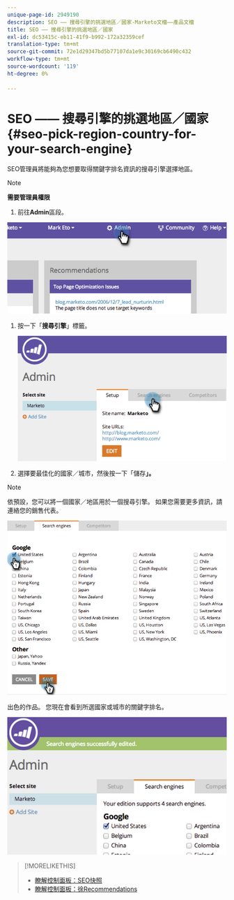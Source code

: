 ```yaml
---
unique-page-id: 2949190
description: SEO —— 搜尋引擎的挑選地區／國家-Marketo文檔——產品文檔
title: SEO —— 搜尋引擎的挑選地區／國家
exl-id: dc53415c-eb11-41f9-b992-172a32359cef
translation-type: tm+mt
source-git-commit: 72e1d29347bd5b77107da1e9c30169cb6490c432
workflow-type: tm+mt
source-wordcount: '119'
ht-degree: 0%

---
```


# SEO —— 搜尋引擎的挑選地區／國家{#seo-pick-region-country-for-your-search-engine}

SEO管理員將能夠為您想要取得關鍵字排名資訊的搜尋引擎選擇地區。

>[!NOTE]
>
>**需要管理員權限**

1. 前往&#x200B;**Admin**&#x200B;區段。

![](assets/image2014-9-17-21-3a6-3a43.png)

1. 按一下「**搜尋引擎**」標籤。

   ![](assets/image2014-9-17-21-3a7-3a25.png)

1. 選擇要最佳化的國家／城市，然後按一下「儲存&#x200B;**」。**

>[!NOTE]
>
>依預設，您可以將一個國家／地區用於一個搜尋引擎。 如果您需要更多資訊，請連絡您的銷售代表。

![](assets/image2014-9-17-21-3a8-3a8.png)

出色的作品。 您現在會看到所選國家或城市的關鍵字排名。

![](assets/image2014-9-17-21-3a8-3a15.png)

>[!MORELIKETHIS]
>
>* [瞭解控制面板：SEO快照](/help/marketo/product-docs/additional-apps/seo/understanding-seo/understanding-the-seo-dashboard-seo-snapshot.md)
>* [瞭解控制面板：徐Recommendations](/help/marketo/product-docs/additional-apps/seo/understanding-seo/understanding-the-seo-dashboard-seo-recommendations.md)

